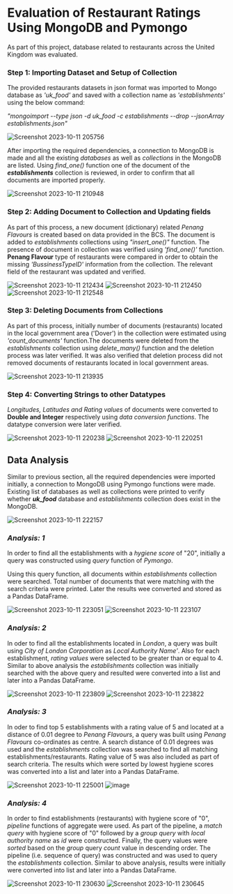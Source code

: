 # Evaluation of Restaurant Ratings Using **MongoDB** and **Pymongo**
  As part of this project, database related to restaurants across the United Kingdom was evaluated.
  
### Step 1: Importing Dataset and Setup of Collection
The provided restaurants datasets in json format was imported to Mongo database as *'uk_food'* and saved with a collection name as *'establishments'* using the below command:

*"mongoimport --type json -d uk_food -c establishments --drop --jsonArray establishments.json"*

![Screenshot 2023-10-11 205756](https://github.com/pkrachakonda/NoSQL_Challenge/assets/20739237/cc569e82-5ec2-4146-b98c-aadf25683e06)

After importing the required dependencies, a connection to MongoDB is made and all the existing *databases* as well as *collections* in the MongoDB are listed. Using *find_one()* function one of the document of the ***establishments*** collection is reviewed, in order to confirm that all documents are imported properly.

![Screenshot 2023-10-11 210948](https://github.com/pkrachakonda/NoSQL_Challenge/assets/20739237/e92ce132-7211-491d-ac8d-e9967799d732)


### Step 2: Adding Document to Collection and Updating fields 
As part of this process, a new document (dictionary) related *Penang Flavours* is created based on data provided in the BCS. The document is added to *establishments* collections using *"insert_one()"* function. The presence of document in collection was verified using *'find_one()'* function. **Penang Flavour** type of restaurants were compared in order to obtain the missing *'BussinessTypeID'* information from the collection. The relevant field of the restaurant was updated and verified.

![Screenshot 2023-10-11 212434](https://github.com/pkrachakonda/NoSQL_Challenge/assets/20739237/2d73affd-1c29-4209-874f-9b15e38eb6bc)
![Screenshot 2023-10-11 212450](https://github.com/pkrachakonda/NoSQL_Challenge/assets/20739237/d02fb27b-4699-4a5d-8ef0-2f46dd75c39f)
![Screenshot 2023-10-11 212548](https://github.com/pkrachakonda/NoSQL_Challenge/assets/20739237/7ffa978a-11f8-468f-ab3d-264a4cb846ab)

### Step 3: Deleting Documents from Collections

As part of this process, initially number of documents (restaurants) located in the local government area ('Dover') in the collection were estimated using *'count_documents'* function.The documents were deleted from the *establishments* collection using *delete_many()* function and the deletion process was later verified. It was also verified that deletion process did not removed documents of restaurants located in local government areas.

![Screenshot 2023-10-11 213935](https://github.com/pkrachakonda/NoSQL_Challenge/assets/20739237/bf692151-82c0-4404-b0b2-aafaa175dacb)

### Step 4: Converting Strings to other Datatypes

*Longitudes, Latitudes and Rating values* of documents were converted to **Double and Integer** respectively using *data conversion functions*. The datatype conversion were later verified.

![Screenshot 2023-10-11 220238](https://github.com/pkrachakonda/NoSQL_Challenge/assets/20739237/133187f1-b089-4ec6-aee8-b132dc2cf61c)
![Screenshot 2023-10-11 220251](https://github.com/pkrachakonda/NoSQL_Challenge/assets/20739237/69561892-6870-40a4-9c1a-b278289521d4)

## Data Analysis

Similar to previous section, all the required dependencies were imported initially, a connection to MongoDB using Pymongo functions were made. Existing list of databases as well as collections were printed to verify whether ***uk_food*** database and *establishments* collection does exist in the MongoDB.

![Screenshot 2023-10-11 222157](https://github.com/pkrachakonda/NoSQL_Challenge/assets/20739237/58b7d0e0-4b8a-4440-b600-5203db3afdbe)

### *Analysis: 1*

In order to find all the establishments with a *hygiene score* of "20", initially a query was constructed using *query* function of *Pymongo*. 

Using this query function, all documents within *establishments* collection were searched. Total number of documents that were matching with the search criteria were printed. Later the results wee converted and stored as a Pandas DataFrame.


![Screenshot 2023-10-11 223051](https://github.com/pkrachakonda/NoSQL_Challenge/assets/20739237/4961f702-a0f7-452d-b6a8-cd20ad93fa90)
![Screenshot 2023-10-11 223107](https://github.com/pkrachakonda/NoSQL_Challenge/assets/20739237/5f5c7b1d-af06-42ea-a457-15f994c0ac53)

### *Analysis: 2*

In oder to find all the establishments located in *London*, a query was built using *City of London Corporation* as *Local Authority Name'*. Also for each establishment, *rating values* were selected to be greater than or equal to 4. Similar to above analysis the *establishments* collection was initially searched with the above query and resulted were converted into a list and later into a Pandas DataFrame.

![Screenshot 2023-10-11 223809](https://github.com/pkrachakonda/NoSQL_Challenge/assets/20739237/530e86f3-0a35-4f2e-b3e5-dfc05a8d0553)
![Screenshot 2023-10-11 223822](https://github.com/pkrachakonda/NoSQL_Challenge/assets/20739237/c422deac-53b7-41d6-bf76-98945fae1b6f)

### *Analysis: 3*

In oder to find top 5 establishments with a rating value of 5 and located at a distance of 0.01 degree to *Penang Flavours*, a query was built using *Penang Flavours* co-ordinates as centre. A search distance of 0.01 degrees was used and the *establishments* collection was searched to find all matching establishments/restaurants. Rating value of 5 was also included as part of search criteria. The results which were sorted by lowest hygiene scores was converted into a list and later into a Pandas DataFrame.

![Screenshot 2023-10-11 225001](https://github.com/pkrachakonda/NoSQL_Challenge/assets/20739237/26261913-3f06-4b06-92d0-dcbf4ec8c852)
![image](https://github.com/pkrachakonda/NoSQL_Challenge/assets/20739237/9dcd1546-da4b-484c-9287-79c1a3fb10ba)


### *Analysis: 4*

In order to find establishments (restaurants) with hygiene score of "0", *pipeline* functions of aggregate were used. As part of the pipeline, a *match query* with hygiene score of "0" followed by a *group query* with *local authority name* as *id* were constructed. Finally, the query values were *sorted* based on the *group* query *count* value in descending order. The pipeline (i.e. sequence of query) was constructed and was used to query the *establishments* collection.
Similar to above analysis, results were initially were converted into list and later into a Pandas DataFrame.

![Screenshot 2023-10-11 230630](https://github.com/pkrachakonda/NoSQL_Challenge/assets/20739237/63ddc148-3510-471a-b97d-45c143de7f7e)
![Screenshot 2023-10-11 230645](https://github.com/pkrachakonda/NoSQL_Challenge/assets/20739237/a5be6e09-11c8-4872-a78a-0ec9fe83ef07)
